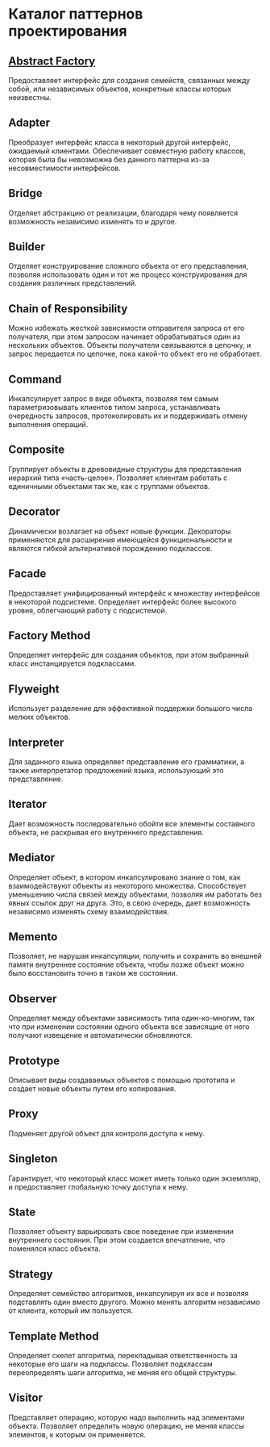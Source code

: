 # Каталог паттернов проектирования
## [Abstract Factory](./creational/abstract_factory/description.md)
Предоставляет интерфейс для создания семейств, связанных между собой, или независимых объектов, конкретные классы 
которых неизвестны.
## Adapter
Преобразует интерфейс класса в некоторый другой интерфейс, ожидаемый клиентами. Обеспечивает совместную работу классов, 
которая была бы невозможна без данного паттерна из-за несовместимости интерфейсов.
## Bridge
Отделяет абстракцию от реализации, благодаря чему появляется возможность независимо изменять то и другое.
## Builder
Отделяет конструирование сложного объекта от его представления, позволяя использовать один и тот же процесс
конструирования для создания различных представлений.
## Chain of Responsibility
Можно избежать жесткой зависимости отправителя запроса от его получателя, при этом запросом начинает обрабатываться 
один из нескольких объектов. Объекты получатели связываются в цепочку, и запрос передается по цепочке, пока какой-то 
объект его не обработает.
## Command
Инкапсулирует запрос в виде объекта, позволяя тем самым параметризовывать клиентов типом запроса, устанавливать 
очередность запросов, протоколировать их и поддерживать отмену выполнения операций.
## Composite
Группирует объекты в древовидные структуры для представления иерархий типа «часть-целое». Позволяет клиентам работать 
с единичными объектами так же, как с группами объектов.
## Decorator
Динамически возлагает на объект новые функции. Декораторы применяются для расширения имеющейся функциональности и
являются гибкой альтернативой порождению подклассов.
## Facade
Предоставляет унифицированный интерфейс к множеству интерфейсов в некоторой подсистеме. Определяет интерфейс более
высокого уровня, облегчающий работу с подсистемой.
## Factory Method
Определяет интерфейс для создания объектов, при этом выбранный класс инстанцируется подклассами.
## Flyweight
Использует разделение для эффективной поддержки большого числа мелких объектов.
## Interpreter
Для заданного языка определяет представление его грамматики, а также интерпретатор предложений языка, использующий это
представление.
## Iterator
Дает возможность последовательно обойти все элементы составного объекта, не раскрывая его внутреннего представления.
## Mediator
Определяет объект, в котором инкапсулировано знание о том, как взаимодействуют объекты из некоторого множества.
Способствует уменьшению числа связей между объектами, позволяя им работать без явных ссылок друг на друга. Это, в свою
очередь, дает возможность независимо изменять схему взаимодействия.
## Memento
Позволяет, не нарушая инкапсуляции, получить и сохранить во внешней памяти внутреннее состояние объекта, чтобы позже
объект можно было восстановить точно в таком же состоянии.
## Observer
Определяет между объектами зависимость типа один-ко-многим, так что при изменении состоянии одного объекта все
зависящие от него получают извещение и автоматически обновляются.
## Prototype
Описывает виды создаваемых объектов с помощью прототипа и создает новые объекты путем его копирования.
## Proxy
Подменяет другой объект для контроля доступа к нему.
## Singleton
Гарантирует, что некоторый класс может иметь только один экземпляр, и предоставляет глобальную точку доступа к нему.
## State
Позволяет объекту варьировать свое поведение при изменении внутреннего состояния. При этом создается впечатление, что
поменялся класс объекта.
## Strategy
Определяет семейство алгоритмов, инкапсулируя их все и позволяя подставлять один вместо другого. Можно менять алгоритм
независимо от клиента, который им пользуется.
## Template Method
Определяет скелет алгоритма, перекладывая ответственность за некоторые его шаги на подклассы. Позволяет подклассам 
переопределять шаги алгоритма, не меняя его общей структуры.
## Visitor
Представляет операцию, которую надо выполнить над элементами объекта. Позволяет определить новую операцию, не меняя
классы элементов, к которым он применяется.